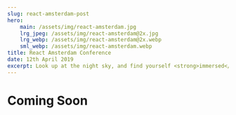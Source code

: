 ```yaml
---
slug: react-amsterdam-post
hero:
    main: /assets/img/react-amsterdam.jpg
    lrg_jpeg: /assets/img/react-amsterdam@2x.jpg
    lrg_webp: /assets/img/react-amsterdam@2x.webp
    sml_webp: /assets/img/react-amsterdam.webp
title: React Amsterdam Conference
date: 12th April 2019
excerpt: Look up at the night sky, and find yourself <strong>immersed</strong> in the amazing mountain range of Aspen. 
---
```



# Coming Soon #